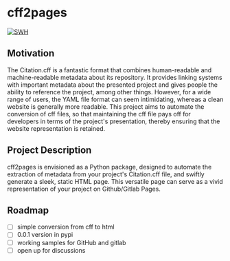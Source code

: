 # cff2pages

[![SWH](https://archive.softwareheritage.org/badge/origin/https://github.com/University-of-Potsdam-MM/cff2pages/)](https://archive.softwareheritage.org/browse/origin/?origin_url=https://github.com/University-of-Potsdam-MM/cff2pages)

## Motivation

The Citation.cff is a fantastic format that combines human-readable and machine-readable metadata
about its repository. It provides linking systems with important metadata about the
presented project and gives people the ability to reference the project, among other things.
However, for a wide range of users, the YAML file format can seem intimidating, whereas a clean
website is generally more readable. This project aims to automate the conversion of cff files,
so that maintaining the cff file pays off for developers in terms of the project's presentation,
thereby ensuring that the website representation is retained.

## Project Description

cff2pages is envisioned as a Python package, designed to automate the extraction of metadata from
your project's Citation.cff file, and swiftly generate a sleek, static HTML page. This versatile
page can serve as a vivid representation of your project on Github/Gitlab Pages.

## Roadmap

- [ ] simple conversion from cff to html
- [ ] 0.0.1 version in pypi
- [ ] working samples for GitHub and gitlab
- [ ] open up for discussions